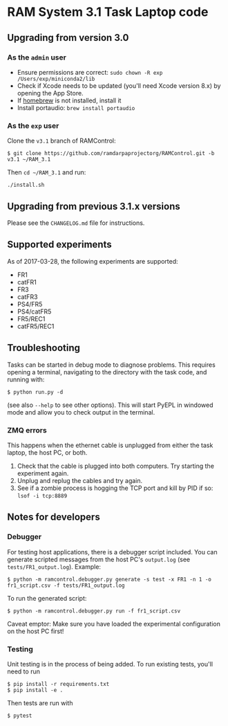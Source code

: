 # RAM System 3.1 Task Laptop code

## Upgrading from version 3.0

### As the `admin` user

* Ensure permissions are correct: `sudo chown -R exp /Users/exp/miniconda2/lib`
* Check if Xcode needs to be updated (you'll need Xcode version 8.x) by opening
  the App Store.
* If [homebrew](https://brew.sh/) is not installed, install it
* Install portaudio: `brew install portaudio`

### As the `exp` user

Clone the `v3.1` branch of RAMControl:

```
$ git clone https://github.com/ramdarpaprojectorg/RAMControl.git -b v3.1 ~/RAM_3.1
```

Then `cd ~/RAM_3.1` and run:

```
./install.sh
```

## Upgrading from previous 3.1.x versions

Please see the `CHANGELOG.md` file for instructions.

## Supported experiments

As of 2017-03-28, the following experiments are supported:

* FR1
* catFR1
* FR3
* catFR3
* PS4/FR5
* PS4/catFR5
* FR5/REC1
* catFR5/REC1

## Troubleshooting

Tasks can be started in debug mode to diagnose problems. This requires opening
a terminal, navigating to the directory with the task code, and running with:

```
$ python run.py -d
```

(see also `--help` to see other options). This will start PyEPL in windowed
mode and allow you to check output in the terminal.

### ZMQ errors

This happens when the ethernet cable is unplugged from either the task laptop,
the host PC, or both.

1. Check that the cable is plugged into both computers. Try starting the
   experiment again.
2. Unplug and replug the cables and try again.
3. See if a zombie process is hogging the TCP port and kill by PID if so:
   `lsof -i tcp:8889`

## Notes for developers

### Debugger

For testing host applications, there is a debugger script included. You can
generate scripted messages from the host PC's `output.log`
(see `tests/FR1_output.log`). Example:

```
$ python -m ramcontrol.debugger.py generate -s test -x FR1 -n 1 -o fr1_script.csv -f tests/FR1_output.log
```

To run the generated script:

```
$ python -m ramcontrol.debugger.py run -f fr1_script.csv
```

Caveat emptor: Make sure you have loaded the experimental configuration on the
host PC first!

### Testing

Unit testing is in the process of being added. To run existing tests, you'll
need to run

```
$ pip install -r requirements.txt
$ pip install -e .
```

Then tests are run with

```
$ pytest
```
